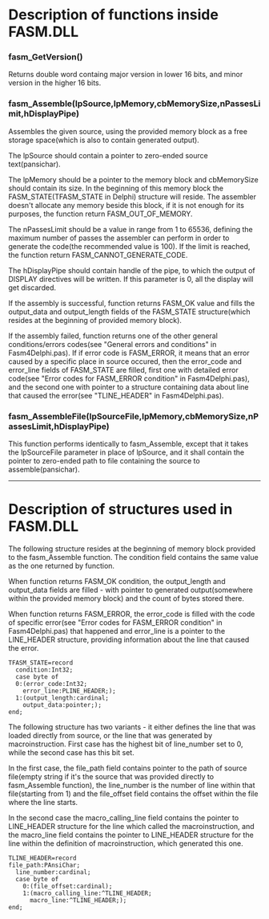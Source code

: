 ﻿# Description of functions inside FASM.DLL

### fasm_GetVersion()
Returns double word containg major version in lower 16 bits, and minor version in the higher 16 bits.

### fasm_Assemble(lpSource,lpMemory,cbMemorySize,nPassesLimit,hDisplayPipe)
Assembles the given source, using the provided memory block as a free storage space(which is also to contain generated output).

The lpSource should contain a pointer to zero-ended source text(pansichar).

The lpMemory should be a pointer to the memory block and cbMemorySize should contain its size. In the beginning of this memory block the FASM_STATE(TFASM_STATE in Delphi) structure will reside. The assembler doesn't allocate any memory beside this block, if it is not enough for its purposes, the function return FASM_OUT_OF_MEMORY.

The nPassesLimit should be a value in range from 1 to 65536, defining the maximum number of passes the assembler can perform in order to generate the code(the recommended value is 100). If the limit is reached, the function return FASM_CANNOT_GENERATE_CODE.

The hDisplayPipe should contain handle of the pipe, to which the output of DISPLAY directives will be written. If this parameter is 0, all the display will get discarded.

If the assembly is successful, function returns FASM_OK value and fills the output_data and output_length fields of the FASM_STATE structure(which resides at the beginning of provided memory block).

If the assembly failed, function returns one of the other general conditions/errors codes(see "General errors and conditions" in Fasm4Delphi.pas). If if error code is FASM_ERROR, it means that an error caused by a specific place in source occured, then the error_code and error_line fields of FASM_STATE are filled, first one with detailed error code(see "Error codes for FASM_ERROR condition" in Fasm4Delphi.pas), and the second one with pointer to a structure containing data about line that caused the error(see "TLINE_HEADER" in Fasm4Delphi.pas).

### fasm_AssembleFile(lpSourceFile,lpMemory,cbMemorySize,nPassesLimit,hDisplayPipe)
This function performs identically to fasm_Assemble, except that it takes the lpSourceFile parameter in place of lpSource, and it shall contain the pointer to zero-ended path to file containing the source to assemble(pansichar).

********************************************
# Description of structures used in FASM.DLL

The following structure resides at the beginning of memory block provided to the fasm_Assemble function. The condition field contains the same value as the one returned by function.

When function returns FASM_OK condition, the output_length and output_data fields are filled - with pointer to generated output(somewhere within the provided memory block) and the count of bytes stored there.

When function returns FASM_ERROR, the error_code is filled with the code of specific error(see "Error codes for FASM_ERROR condition" in Fasm4Delphi.pas) that happened and error_line is a pointer to the LINE_HEADER structure, providing information about the line that caused the error.

    TFASM_STATE=record
      condition:Int32;
      case byte of
      0:(error_code:Int32;    
        error_line:PLINE_HEADER;);
      1:(output_length:cardinal;
        output_data:pointer;);   
    end;

The following structure has two variants - it either defines the line that was loaded directly from source, or the line that was generated by macroinstruction. First case has the highest bit of line_number set to 0, while the second case has this bit set.

In the first case, the file_path field contains pointer to the path of source file(empty string if it's the source that was provided directly to fasm_Assemble function), the line_number is the number of line within that file(starting from 1) and the file_offset field contains the offset within the file where the line starts.

In the second case the macro_calling_line field contains the pointer to LINE_HEADER structure for the line which called the macroinstruction, and the macro_line field contains the pointer to LINE_HEADER structure for the line within the definition of macroinstruction, which generated this one.

    TLINE_HEADER=record
    file_path:PAnsiChar;
      line_number:cardinal;
      case byte of
        0:(file_offset:cardinal);
        1:(macro_calling_line:^TLINE_HEADER;
          macro_line:^TLINE_HEADER;);
    end;

